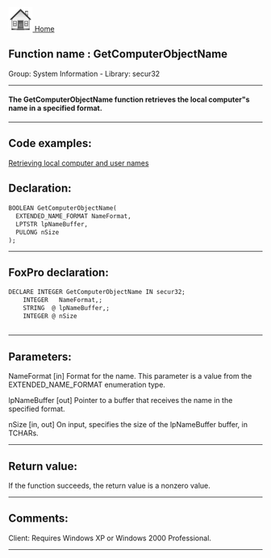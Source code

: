 [<img src="../../images/home.png"> Home ](https://github.com/VFPX/Win32API)  

## Function name : GetComputerObjectName
Group: System Information - Library: secur32    
***  


#### The GetComputerObjectName function retrieves the local computer"s name in a specified format.
***  


## Code examples:
[Retrieving local computer and user names](../../samples/sample_041.md)  

## Declaration:
```foxpro  
BOOLEAN GetComputerObjectName(
  EXTENDED_NAME_FORMAT NameFormat,
  LPTSTR lpNameBuffer,
  PULONG nSize
);  
```  
***  


## FoxPro declaration:
```foxpro  
DECLARE INTEGER GetComputerObjectName IN secur32;
	INTEGER   NameFormat,;
	STRING  @ lpNameBuffer,;
	INTEGER @ nSize
  
```  
***  


## Parameters:
NameFormat 
[in] Format for the name. This parameter is a value from the EXTENDED_NAME_FORMAT enumeration type.

lpNameBuffer 
[out] Pointer to a buffer that receives the name in the specified format. 

nSize 
[in, out] On input, specifies the size of the lpNameBuffer buffer, in TCHARs.   
***  


## Return value:
If the function succeeds, the return value is a nonzero value.  
***  


## Comments:
Client: Requires Windows XP or Windows 2000 Professional.  
  
***  

